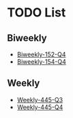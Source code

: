# TODO List
## Biweekly
- [Biweekly-152-Q4](./contests/biweekly/152/Q4.cs)
- [Biweekly-154-Q4](./contests/biweekly/154/Q4.cs)

## Weekly
- [Weekly-445-Q3](./contests/weekly/445/Q3.cs)
- [Weekly-445-Q4](./contests/weekly/445/Q4.cs)
